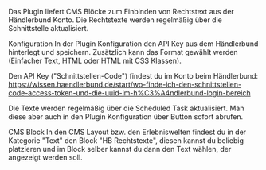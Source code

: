 Das Plugin liefert CMS Blöcke zum Einbinden von Rechtstext aus der Händlerbund Konto. Die Rechtstexte werden regelmäßig über die Schnittstelle aktualisiert.

Konfiguration
In der Plugin Konfiguration den API Key aus dem Händlerbund hinterlegt und speichern. Zusätzlich kann das Format gewählt werden (Einfacher Text, HTML oder HTML mit CSS Klassen).



Den API Key ("Schnittstellen-Code") findest du im Konto beim Händlerbund: https://wissen.haendlerbund.de/start/wo-finde-ich-den-schnittstellen-code-access-token-und-die-uuid-im-h%C3%A4ndlerbund-login-bereich



Die Texte werden regelmäßig über die Scheduled Task aktualisiert. Man diese aber auch in den Plugin Konfiguration über Button sofort abrufen.



CMS Block
In den CMS Layout bzw. den Erlebniswelten findest du in der Kategorie "Text" den Block "HB Rechtstexte", diesen kannst du beliebig platzieren und im Block selber kannst du dann den Text wählen, der angezeigt werden soll.
